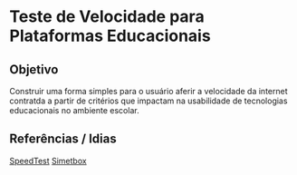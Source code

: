 # Teste de Velocidade para Plataformas Educacionais

## Objetivo
Construir uma forma simples para o usuário aferir a velocidade da internet contratda a partir de critérios que impactam na usabilidade de tecnologias educacionais no ambiente escolar. 

## Referências / Idias 

[SpeedTest](www.speedtest.net)
[Simetbox](https://simet.nic.br/simetbox.html)
